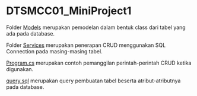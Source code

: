 # DTSMCC01_MiniProject1

Folder [Models](https://github.com/ryandriesatria/DTSMCC01_MiniProject1/tree/master/Models) merupakan pemodelan dalam bentuk class dari tabel yang ada pada database.  
  
Folder [Services](https://github.com/ryandriesatria/DTSMCC01_MiniProject1/tree/master/Services) merupakan penerapan CRUD menggunakan SQL Connection pada masing-masing tabel.  

[Program.cs](https://github.com/ryandriesatria/DTSMCC01_MiniProject1/blob/master/Program.cs) merupakan contoh pemanggilan perintah-perintah CRUD ketika digunakan.

[query.sql](https://github.com/ryandriesatria/DTSMCC01_MiniProject1/blob/master/query.sql) merupakan query pembuatan tabel beserta atribut-atributnya pada database.
